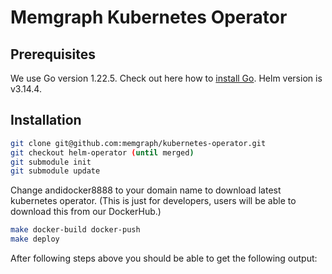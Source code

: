 # Memgraph Kubernetes Operator

## Prerequisites

We use Go version 1.22.5. Check out here how to [install Go](https://go.dev/doc/install). Helm version is v3.14.4.


## Installation

```bash
git clone git@github.com:memgraph/kubernetes-operator.git
git checkout helm-operator (until merged)
git submodule init
git submodule update
```

Change andidocker8888 to your domain name to download latest kubernetes operator.
(This is just for developers, users will be able to download this from our DockerHub.)
```bash
make docker-build docker-push
make deploy
```

After following steps above you should be able to get the following output:







